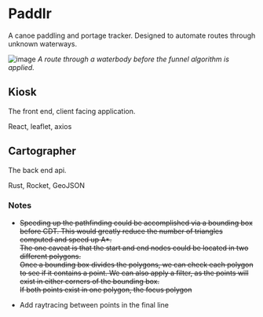 # Paddlr

A canoe paddling and portage tracker. Designed to automate routes through unknown waterways.

![image](https://github.com/user-attachments/assets/8bc462c7-34c9-418d-a87c-df7874ab0ad7)
*A route through a waterbody before the funnel algorithm is applied.*

## Kiosk

The front end, client facing application.

React, leaflet, axios

## Cartographer

The back end api.

Rust, Rocket, GeoJSON


### Notes
- ~~Speeding up the pathfinding could be accomplished via a bounding box before CDT. This would greatly reduce the number of triangles computed and speed up A*.  
The one caveat is that the start and end nodes could be located in two different polygons.  
Once a bounding box divides the polygons, we can check each polygon to see if it contains a point. We can also apply a filter, as the points will exist in either corners of the bounding box.  
If both points exist in one polygon, the focus polygon~~

- Add raytracing between points in the final line
